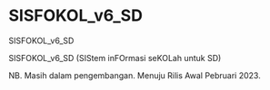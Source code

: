# SISFOKOL_v6_SD
SISFOKOL_v6_SD



SISFOKOL_v6_SD (SIStem inFOrmasi seKOLah untuk SD)

NB. Masih dalam pengembangan. Menuju Rilis Awal Pebruari 2023.
